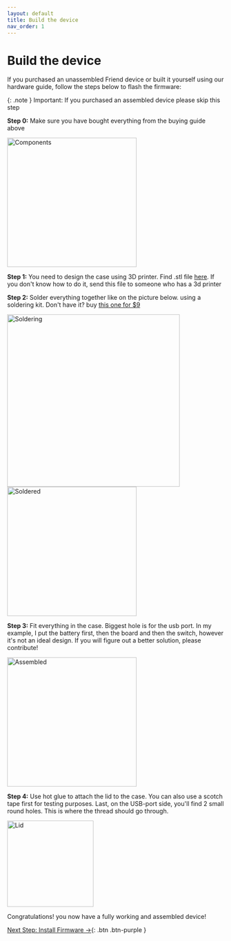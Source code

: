 ```yaml
---
layout: default
title: Build the device
nav_order: 1
---
```


# Build the device

If you purchased an unassembled Friend device or built it yourself using our hardware guide, follow the steps below to flash the firmware:

{: .note }
Important: If you purchased an assembled device please skip this step


**Step 0:** Make sure you have bought everything from the buying guide above

<img src="https://basedhardware.github.io/Friend/images/build_device_snapshot_1.png" alt="Components" width="300">

**Step 1:** You need to design the case using 3D printer. Find .stl file [here](https://github.com/BasedHardware/Friend/blob/main/3d-printing%20designs/Cover%20%2B%20Case.stl). If you don't know how to do it, send this file to someone who has a 3d printer

**Step 2:**
Solder everything together like on the picture below. using a soldering kit. Don't have it? buy [this one for $9](https://a.co/d/0XdthUV)

<img src="https://basedhardware.github.io/Friend/images/build_device_snapshot_2.png" alt="Soldering" width="400">

<img src="https://basedhardware.github.io/Friend/images/build_device_snapshot_3.png" alt="Soldered" width="300">

**Step 3:**
Fit everything in the case. Biggest hole is for the usb port. In my example, I put the battery first, then the board and then the switch, however it's not an ideal design. If you will figure out a better solution, please contribute!

<img src="https://basedhardware.github.io/Friend/images/build_device_snapshot_4.png" alt="Assembled" width="300">

**Step 4:** Use hot glue to attach the lid to the case. You can also use a scotch tape first for testing purposes. Last, on the USB-port side, you'll find 2 small round holes. This is where the thread should go through.

<img src="https://basedhardware.github.io/Friend/images/build_device_snapshot_5.png" alt="Lid" width="200">

Congratulations! you now have a fully working and assembled device!


[Next Step: Install Firmware →](https://basedhardware.github.io/Friend/assembly/Install_firmware/){: .btn .btn-purple }